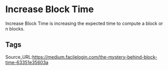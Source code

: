 # Increase Block Time
Increase Block Time is increasing the expected time to compute a block or n blocks.
## Tags
Source_URL:https://medium.facilelogin.com/the-mystery-behind-block-time-63351e35603a
